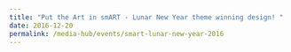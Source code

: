 ```yaml
---
title: "Put the Art in smART - Lunar New Year theme winning design! "
date: 2016-12-20
permalink: /media-hub/events/smart-lunar-new-year-2016
---
```

